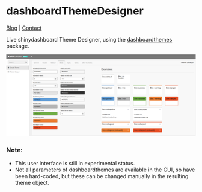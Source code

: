 # dashboardThemeDesigner
<a href="https://nik01010.wordpress.com/" target="_blank">Blog</a> | <a href="https://nik01010.wordpress.com/contact/" target="_blank">Contact</a>
<br>

Live shinydashboard Theme Designer, using the <a href="https://github.com/nik01010/dashboardthemes" target="_blank">dashboardthemes</a> package.

![live_theme_designer](doc/live_theme_designer.png)

### Note:
- This user interface is still in experimental status.
- Not all parameters of dashboardthemes are available in the GUI, so have been hard-coded, but these can be changed manually in the resulting theme object.
